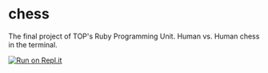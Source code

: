# chess

The final project of TOP's Ruby Programming Unit. Human vs. Human chess in the terminal.

[![Run on Repl.it](https://repl.it/badge/github/jrkroymann10/chess)](https://repl.it/github/jrkroymann10/chess)
